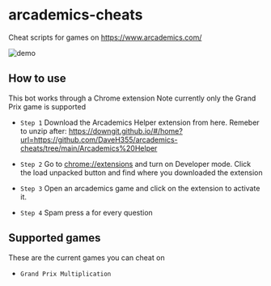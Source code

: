 # arcademics-cheats
Cheat scripts for games on https://www.arcademics.com/

![demo](https://user-images.githubusercontent.com/101005658/170934998-f7af8941-b48b-41d1-980a-474cfd2e55f5.gif "demo hack")

## How to use
This bot works through a Chrome extension
Note currently only the Grand Prix game is supported

- `Step 1` Download the Arcademics Helper extension from here. Remeber to unzip after: https://downgit.github.io/#/home?url=https://github.com/DaveH355/arcademics-cheats/tree/main/Arcademics%20Helper

- `Step 2` Go to [chrome://extensions](chrome://extensions) and turn on Developer mode. Click the load unpacked button and find where you downloaded the extension

- `Step 3` Open an arcademics game and click on the extension to activate it. 

- `Step 4` Spam press a for every question


## Supported games
These are the current games you can cheat on
- `Grand Prix Multiplication` 

